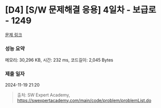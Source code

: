 # [D4] [S/W 문제해결 응용] 4일차 - 보급로 - 1249 

[문제 링크](https://swexpertacademy.com/main/code/problem/problemDetail.do?contestProbId=AV15QRX6APsCFAYD) 

### 성능 요약

메모리: 30,296 KB, 시간: 232 ms, 코드길이: 2,045 Bytes

### 제출 일자

2024-11-19 21:20



> 출처: SW Expert Academy, https://swexpertacademy.com/main/code/problem/problemList.do